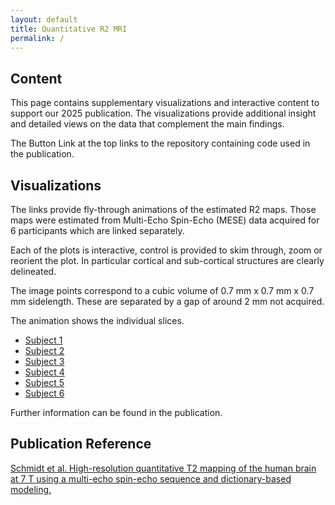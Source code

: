 ```yaml
---
layout: default
title: Quantitative R2 MRI
permalink: /
---
```


## Content

This page contains supplementary visualizations and interactive content to support our 2025 publication. The
visualizations provide additional insight and detailed views on the data that complement the main findings.

The Button Link at the top links to the repository containing code used in the publication.

## Visualizations
The links provide fly-through animations of the estimated R2 maps.
Those maps were estimated from Multi-Echo Spin-Echo (MESE) data acquired for 6 participants which are linked separately.

Each of the plots is interactive, control is provided to skim through, zoom or reorient the plot.
In particular cortical and sub-cortical structures are clearly delineated.

The image points correspond to a cubic volume of 0.7 mm x 0.7 mm x 0.7 mm sidelength.
These are separated by a gap of around 2 mm not acquired.

The animation shows the individual slices.

- [Subject 1](data/fly_through_s-1.html)
- [Subject 2](data/fly_through_s-2.html)
- [Subject 3](data/fly_through_s-3.html)
- [Subject 4](data/fly_through_s-4.html)
- [Subject 5](data/fly_through_s-5.html)
- [Subject 6](data/fly_through_s-6.html)


Further information can be found in the publication.

## Publication Reference

[Schmidt et al. High-resolution quantitative T2 mapping of the human brain at 7 T using a multi-echo spin-echo sequence and dictionary-based modeling.](https://doi.org/10.1162/IMAG.a.81)
